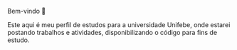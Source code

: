 Bem-vindo 👋

Este aqui é meu perfil de estudos para a universidade Unifebe, onde estarei postando trabalhos e atividades, disponibilizando o código para fins de estudo.
